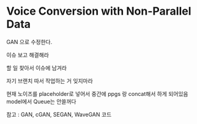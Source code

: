 # Voice Conversion with Non-Parallel Data

GAN 으로 수정한다.

이슈 보고 해결해라

할 일 찾아서 이슈에 남겨라

자기 브랜치 따서 작업하는 거 잊지마라

현재 노이즈를 placeholder로 넣어서 중간에 ppgs 랑 concat해서 하게 되어있음 model에서 Queue는 안쓸꺼다

참고 : GAN, cGAN, SEGAN, WaveGAN 코드 
